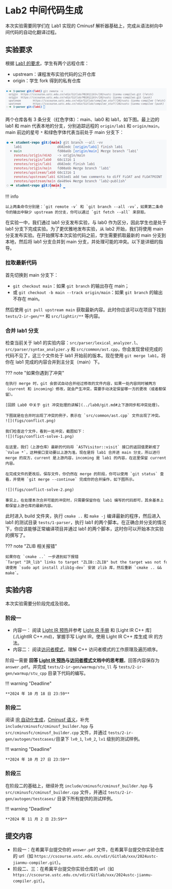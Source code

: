 <!-- TODO:
1）确定 deadline
2）优化文档关于 Light IR C++ api 介绍的内容
3）说明 git 仓库同步的流程，如何 merge
4）在 warmup 阶段，有一些例子引用了仓库链接，需要同步仓库后更新这些链接！
5）Lab1 也有 AST，需要检查 lab2 关于 AST 的叙述是不是要改动

 -->

# Lab2 中间代码生成

本次实验需要同学们在 Lab1 实现的 Cminusf 解析器基础上，完成从语法树向中间代码的自动化翻译过程。

## 实验要求

根据 [Lab1 的要求](../lab1/index.md#实验要求)，学生有两个远程仓库：

- upstream：课程发布实验代码的公开仓库
- origin：学生 fork 得到的私有仓库

![](figs/remote-info.png)

两个仓库各有 3 条分支（红色字体）：main、lab0 和 lab1，如下图。最上边的 lab1 和 main 代表本地的分支，分别追踪远程的 `origin/lab1` 和 `origin/main`，main 前边的星号 `*` 和绿色字体代表当前处于 main 分支下：

![](figs/branches.png)

!!! info

    以上两条命令分别是：`git remote -v` 和 `git branch --all -vv`，如果第二条命令的输出中缺少 upstream 的分支，你可以通过 `git fetch --all` 来获取。

在实验一中，我们通过 lab1 分支发布实验，与 lab0 作为区分，因此学生也是处于 lab1 分支下完成实验。为了更优雅地发布实验，从 lab2 开始，我们将使用 main 分支发布实验。在开始撰写本次实验代码之前，学生需要抓取最新的 main 分支到本地，然后将 lab1 分支合并到 main 分支，并处理可能的冲突。以下是详细的指导。

### 拉取最新代码

首先切换到 main 分支下：

- `git checkout main`：如果 `git branch` 的输出存在 main；
- 或 `git checkout -b main --track origin/main`：如果 `git branch` 的输出不存在 main。

然后使用 `git pull upstream main` 获取最新内容。此时你应该可以在项目下找到 `tests/2-ir-gen/**` 和 `src/lightir/**` 等内容。

### 合并 lab1 分支

检查当前关于 lab1 的实验内容：`src/parser/lexical_analyzer.l`、`src/parser/syntax_analyzer.y` 和 `src/common/ast.cpp`，你会发现曾经完成的代码不见了，这三个文件处于 lab1 开始前的版本。现在使用 `git merge lab1`，将你在 lab1 完成的内容合并到主分支（main）下。

??? note "如果你遇到了冲突"

    在执行 merge 时，git 会尝试自动合并经过修改的文件内容，如果一处内容同时被两方（current 和 incoming）修改，就会产生冲突，需要手动决定保留哪一方的更改（或者都保留）。

    [回顾 Lab0 中关于 git 冲突处理的讲解](../lab0/git.md#上下游同步和冲突处理)。

    下图就是在合并时出现了冲突的例子，表示在 `src/common/ast.cpp` 文件出现了冲突。
    ![](figs/conflict.png)

    我们检查这个文件，看到一处冲突，截图如下：
    ![](figs/conflict-solve-1.png)

    在这里，我们（上游仓库）最新的代码将 `ASTVisitor::visit` 接口的返回值更新成了 `Value *`，这种接口变动要以上游为准。现在是将 lab1 合并进 main 分支，所以进行 merge 的双方，current 是上游内容，incoming 是 lab1 的内容，在这里保留 current 内容。

    在完成文件的更改后，保存文件，你仍然在 merge 的阶段，你可以使用 `git status` 查看，并使用 `git merge --continue` 完成你的合并操作，如下图所示。

    ![](figs/conflict-solve-2.png)

    事实上，在处理本次合并可能的冲突时，只需要保留你在 lab1 编写的代码即可，其余基本上都保留上游仓库的最新内容。

此时进入 build 文件夹，执行 `cmake ..` 和 `make -j` 编译最新的程序，然后进入 lab1 的测试目录 `tests/1-parser`，执行 lab1 的两个脚本。在正确合并分支的情况下，你应该能够正常编译项目并通过 lab1 的两个脚本，这时你可以开始本次实验的撰写了。

??? note "ZLIB 相关报错"

    如果你在 `cmake ..` 一步遇到如下报错`Target "IR_lib" links to target "ZLIB::ZLIB" but the target was not found.`，请使用 `sudo apt install zlib1g-dev` 安装 zlib 库，然后重新 `cmake .. && make`。

<!--
然后抓取来自公开仓库（upstream）的最新内容：`git fetch --all`。这时最新内容还保存在 `remotes/upstream/main` 下边，你可以通过一款叫做 `Git Graph` 的 vscode 插件来可视化这些分支的迭代关系，如下图：

![](figs/git-graph.png)

同一分支上越靠上的节点，代表越新的更改。这里我们关注红色线，因为这是 master 分支，我们看到 `origin/main` 当前落后于 `upstream/main` 一个提交。我们使用命令 `git merge upstream/main` 将最新的实验内容合并到本地。
-->

## 实验内容

本次实验需要分阶段完成及验收。

### 阶段一

- 内容一：
  阅读 [Light IR 预热](./warmup.md)并参考 [Light IR 手册](./LightIR.md) 和 [Light IR C++ 库](./LightIR C++.md)，掌握手写 Light IR，使用 Light IR C++ 库生成 IR 的方法。
- 内容二：
  阅读[访问者模式](./visitor_pattern.md)，理解 C++ 访问者模式的工作原理及遍历顺序。

阶段一需要 **回答 [Light IR 预热](./warmup.md#思考题)与[访问者模式](./visitor_pattern.md#思考题)文档中的思考题**，回答内容保存为 `answer.pdf`。并完成 `tests/2-ir-gen/warmup/stu_ll` 与 `tests/2-ir-gen/warmup/stu_cpp` 目录下代码的编写。

!!! warning "Deadline"

    **2024 年 10 月 18 日 23:59**

### 阶段二

阅读 [IR 自动化生成](./autogen.md)，[Cminusf 语义](./cminusf语义.md)，补充 `include/cminusfc/cminusf_builder.hpp` 与 `src/cminusfc/cminusf_builder.cpp` 文件，并通过 `tests/2-ir-gen/autogen/testcases/`目录下 `lv0_1`, `lv0_2`, `lv1` 级别的测试样例。

!!! warning "Deadline"

    **2024 年 10 月 27 日 23:59**

### 阶段三

在阶段二的基础上，继续补充 `include/cminusfc/cminusf_builder.hpp` 与 `src/cminusfc/cminusf_builder.cpp` 文件，并通过 `tests/2-ir-gen/autogen/testcases/` 目录下所有提供的测试样例。

!!! warning "Deadline"

    **2024 年 11 月 2 日 23:59**

## 提交内容

- 阶段一：在希冀平台提交你的 `answer.pdf` 文件，在希冀平台提交你实验仓库的 url（如 `https://cscourse.ustc.edu.cn/vdir/Gitlab/xxx/2024ustc-jianmu-compiler.git`）。
- 阶段二、三：在希冀平台提交你实验仓库的 url（如 `https://cscourse.ustc.edu.cn/vdir/Gitlab/xxx/2024ustc-jianmu-compiler.git`）。
